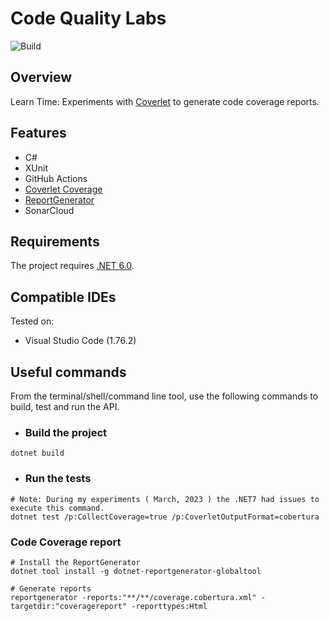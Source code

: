 # Code Quality Labs

![Build](https://github.com/kellysonrn/code-quality-labs/actions/workflows/main.yaml/badge.svg)

## Overview

Learn Time: Experiments with [Coverlet](https://github.com/coverlet-coverage/coverlet) to generate code coverage reports.

## Features

 - C#
 - XUnit
 - GitHub Actions
 - [Coverlet Coverage](https://github.com/coverlet-coverage/coverlet)
 - [ReportGenerator](https://github.com/danielpalme/ReportGenerator)
 - SonarCloud

## Requirements

The project requires [.NET 6.0](https://dotnet.microsoft.com/en-us/download/dotnet/6.0).

## Compatible IDEs

Tested on:

- Visual Studio Code (1.76.2)

## Useful commands

From the terminal/shell/command line tool, use the following commands to build, test and run the API.

- ### Build the project

```shell
dotnet build
```

- ### Run the tests

```shell
# Note: During my experiments ( March, 2023 ) the .NET7 had issues to execute this command.
dotnet test /p:CollectCoverage=true /p:CoverletOutputFormat=cobertura
```

### Code Coverage report

```shell
# Install the ReportGenerator
dotnet tool install -g dotnet-reportgenerator-globaltool
```

```shell
# Generate reports
reportgenerator -reports:"**/**/coverage.cobertura.xml" -targetdir:"coveragereport" -reporttypes:Html
```
